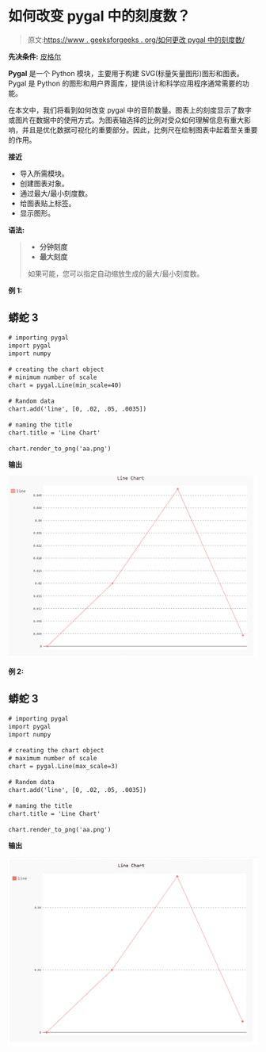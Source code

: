 # 如何改变 pygal 中的刻度数？

> 原文:[https://www . geeksforgeeks . org/如何更改 pygal 中的刻度数/](https://www.geeksforgeeks.org/how-to-change-number-of-scales-in-pygal/)

**先决条件:** [皮格尔](http://www.pygal.org/en/stable/)

**Pygal** 是一个 Python 模块，主要用于构建 SVG(标量矢量图形)图形和图表。Pygal 是 Python 的图形和用户界面库，提供设计和科学应用程序通常需要的功能。

在本文中，我们将看到如何改变 pygal 中的音阶数量。图表上的刻度显示了数字或图片在数据中的使用方式。为图表轴选择的比例对受众如何理解信息有重大影响，并且是优化数据可视化的重要部分。因此，比例尺在绘制图表中起着至关重要的作用。

**接近**

*   导入所需模块。
*   创建图表对象。
*   通过最大/最小刻度数。
*   给图表贴上标签。
*   显示图形。

**语法:**

> *   **分钟刻度**
> *   **最大刻度**
> 
> 如果可能，您可以指定自动缩放生成的最大/最小刻度数。

**例 1:**

## 蟒蛇 3

```
# importing pygal
import pygal
import numpy

# creating the chart object
# minimum number of scale
chart = pygal.Line(min_scale=40)

# Random data
chart.add('line', [0, .02, .05, .0035])

# naming the title
chart.title = 'Line Chart'

chart.render_to_png('aa.png')
```

**输出**

![](img/1567062ac916d72a794be381ae3b59a6.png)

**例 2:**

## 蟒蛇 3

```
# importing pygal
import pygal
import numpy

# creating the chart object
# maximum number of scale
chart = pygal.Line(max_scale=3)

# Random data
chart.add('line', [0, .02, .05, .0035])

# naming the title
chart.title = 'Line Chart'

chart.render_to_png('aa.png')
```

**输出**

![](img/7bd44734502fc37f396e4115af57b10b.png)